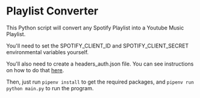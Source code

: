 # Playlist Converter

This Python script will convert any Spotify Playlist into a Youtube Music Playlist.

You'll need to set the SPOTIFY_CLIENT_ID and SPOTIFY_CLIENT_SECRET environmental variables yourself.

You'll also need to create a headers_auth.json file. You can see instructions on how to do that [here](https://ytmusicapi.readthedocs.io/en/latest/setup.html).

Then, just run `pipenv install` to get the required packages, and `pipenv run python main.py` to run the program.